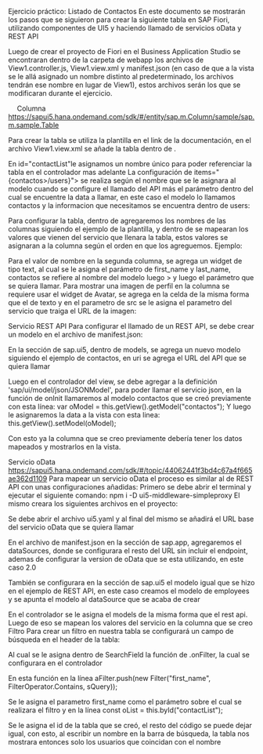 Ejercicio práctico: Listado de Contactos
En este documento se mostrarán los pasos que se siguieron para crear la siguiente tabla en SAP Fiori, utilizando componentes de UI5 y haciendo llamado de servicios oData y REST API
 
Luego de crear el proyecto de Fiori en el Business Application Studio se encontraran dentro de la carpeta de webapp los archivos de View1.controller.js, View1.view.xml y manifest.json (en caso de que a la vista se le allá asignado un nombre distinto al predeterminado, los archivos tendrán ese nombre en lugar de View1), estos archivos serán los que se modificaran durante el ejercicio.
 
 
Columna
https://sapui5.hana.ondemand.com/sdk/#/entity/sap.m.Column/sample/sap.m.sample.Table
 
Para crear la tabla se utiliza la plantilla en el link de la documentación, en el archivo View1.view.xml se añade la tabla dentro de  <Page id="page" title="{i18n>title}">.
 
En id="contactList"le asignamos un nombre único para poder referenciar la tabla en el controlador mas adelante
La configuración de items="{contactos>/users}"> se realiza según el nombre que se le asignara al modelo cuando se configure el llamado del API más el parámetro dentro del cual se encuentre la data a llamar, en este caso el modelo lo llamamos contactos y la informacion que necesitamos se encuentra dentro de users:
 
Para configurar la tabla, dentro de <columns> agregaremos los nombres de las columnas siguiendo el ejemplo de la plantilla, y dentro de <cells> se mapearan los valores que vienen del servicio que llenara la tabla, estos valores se asignaran a la columna según el orden en que los agreguemos.
Ejemplo:
 

<Text id="_IDGenText11" text="{contactos>first_name} {contactos>last_name}" />

Para el valor de nombre en la segunda columna, se agrega un widget de tipo text, al cual se le asigna el parámetro de first_name y last_name, contactos se refiere al nombre del modelo luego > y luego el parámetro que se quiera llamar.
Para mostrar una imagen de perfil en la columna se requiere usar el widget de Avatar, se agrega en la celda de la misma forma que el de texto y en el parametro de src se le asigna el parametro del servicio que traiga el URL de la imagen:
 


Servicio REST API
Para configurar el llamado de un REST API, se debe crear un modelo en el archivo de manifest.json:
 
En la sección de sap.ui5, dentro de models, se agrega un nuevo modelo siguiendo el ejemplo de contactos, en uri se agrega el URL del API que se quiera llamar
 
Luego en el controlador del view, se debe agregar a la definición 'sap/ui/model/json/JSONModel', para poder llamar el servicio json, en la función de onInit llamaremos al modelo contactos que se creó previamente con esta línea:
var oModel = this.getView().getModel("contactos");
Y luego le asignaremos la data a la vista con esta linea:
this.getView().setModel(oModel);

Con esto ya la columna que se creo previamente debería tener los datos mapeados y mostrarlos en la vista.

Servicio oData
https://sapui5.hana.ondemand.com/sdk/#/topic/44062441f3bd4c67a4f665ae362d1109
Para mapear un servicio oData el proceso es similar al de REST API con unas configuraciones añadidas:
Primero se debe abrir el terminal y ejecutar el siguiente comando:
npm i -D ui5-middleware-simpleproxy
El mismo creara los siguientes archivos en el proyecto:
 
Se debe abrir el archivo ui5.yaml y al final del mismo se añadirá el URL base del servicio oData que se quiera llamar
 
En el archivo de manifest.json en la sección de sap.app, agregaremos el dataSources, donde se configurara el resto del URL sin incluir el endpoint, ademas de configurar la version de oData que se esta utilizando, en este caso 2.0
  
También se configurara en la sección de sap.ui5 el modelo igual que se hizo en el ejemplo de REST API, en este caso creamos el modelo de employees y se apunta el modelo al dataSource que se acaba de crear
 
En el controlador se le asigna el models de la misma forma que el rest api. 
Luego de eso se mapean los valores del servicio en la columna que se creo
Filtro
Para crear un filtro en nuestra tabla se configurará un campo de búsqueda en el header de la tabla:
 
Al cual se le asigna dentro de SearchField la función de .onFilter, la cual se configurara en el controlador
 
En esta función en la línea 
aFilter.push(new Filter("first_name", FilterOperator.Contains, sQuery));

Se le asigna el parametro first_name como el parámetro sobre el cual se realizara el filtro y en la línea
const oList = this.byId("contactList");

Se le asigna el id de la tabla que se creó, el resto del código se puede dejar igual, con esto, al escribir un nombre en la barra de búsqueda, la tabla nos mostrara entonces solo los usuarios que coincidan con el nombre
 
